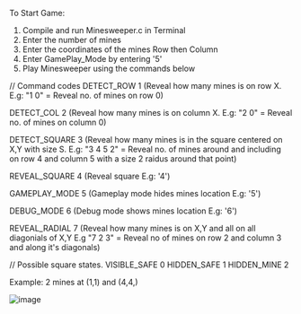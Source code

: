 To Start Game:
1. Compile and run Minesweeper.c in Terminal
2. Enter the number of mines
3. Enter the coordinates of the mines Row then Column
4. Enter GamePlay_Mode by entering '5'
5. Play Minesweeper using the commands below

// Command codes
DETECT_ROW              1 (Reveal how many mines is on row X. E.g: "1 0" = Reveal no. of mines on row 0)

DETECT_COL              2 (Reveal how many mines is on column X. E.g: "2 0" = Reveal no. of mines on column 0)

DETECT_SQUARE           3 (Reveal how many mines is in the square centered on X,Y with size S. E.g: "3 4 5 2" = Reveal no. of mines around and including on row 4 and column 5 with a size 2 raidus around that point)

REVEAL_SQUARE           4 (Reveal square E.g: '4')

GAMEPLAY_MODE           5 (Gameplay mode hides mines location E.g: '5')

DEBUG_MODE              6 (Debug mode shows mines location E.g: '6')

REVEAL_RADIAL           7 (Reveal how many mines is on X,Y and all on all diagonials of X,Y E.g "7 2 3" = Reveal no of mines on row 2 and column 3 and along it's diagonals)

// Possible square states.
VISIBLE_SAFE    0
HIDDEN_SAFE     1
HIDDEN_MINE     2

Example: 2 mines at (1,1) and (4,4,)

![image](https://user-images.githubusercontent.com/79550698/208594021-8314f5ae-14f6-4266-a788-6fca88aa74cb.png)
